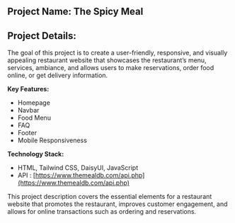 ## Project Name:  The Spicy Meal
## Project Details:
The goal of this project is to create a user-friendly, responsive, and visually appealing restaurant website that showcases the restaurant’s menu, services, ambiance, and allows users to make reservations, order food online, or get delivery information.

**Key Features:**
* Homepage
* Navbar
* Food Menu
* FAQ
* Footer
* Mobile Responsiveness

**Technology Stack:**
* HTML, Tailwind CSS, DaisyUI, JavaScript
* API : [https://www.themealdb.com/api.php](https://www.themealdb.com/api.php)

This project description covers the essential elements for a restaurant website that promotes the restaurant, improves customer engagement, and allows for online transactions such as ordering and reservations.
